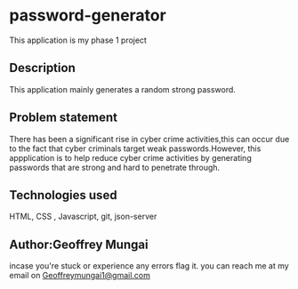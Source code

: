 # password-generator
This application is my phase 1 project

##  Description
This application mainly generates a random strong password.

## Problem statement
There has been a significant rise in cyber crime activities,this can occur due to the fact that cyber criminals target weak passwords.However, this appplication is to help reduce cyber crime activities by generating passwords that are strong and hard to penetrate through.

## Technologies used
HTML, CSS , Javascript, git, json-server

## Author:Geoffrey Mungai
incase you're stuck or experience any errors flag it. you can reach me at my email on Geoffreymungai1@gmail.com

